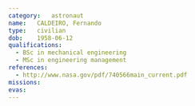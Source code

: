 ```yaml
---
category:	astronaut
name:	CALDEIRO, Fernando
type:	civilian
dob:	1958-06-12
qualifications:
  - BSc in mechanical engineering
  - MSc in engineering management
references:
  - http://www.nasa.gov/pdf/740566main_current.pdf
missions:
evas:
---
```

